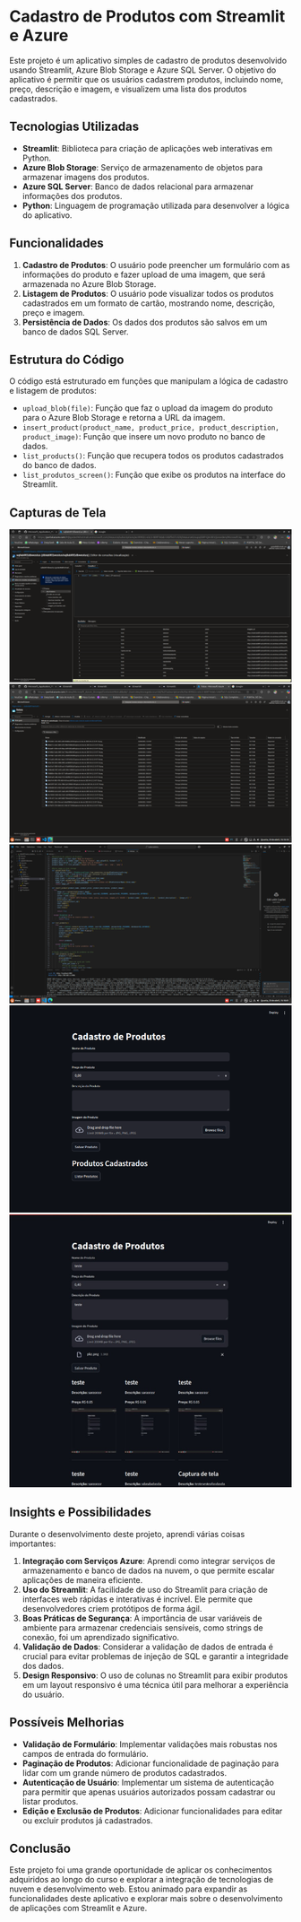 # Cadastro de Produtos com Streamlit e Azure

Este projeto é um aplicativo simples de cadastro de produtos desenvolvido usando Streamlit, Azure Blob Storage e Azure SQL Server. O objetivo do aplicativo é permitir que os usuários cadastrem produtos, incluindo nome, preço, descrição e imagem, e visualizem uma lista dos produtos cadastrados.

## Tecnologias Utilizadas

- **Streamlit**: Biblioteca para criação de aplicações web interativas em Python.
- **Azure Blob Storage**: Serviço de armazenamento de objetos para armazenar imagens dos produtos.
- **Azure SQL Server**: Banco de dados relacional para armazenar informações dos produtos.
- **Python**: Linguagem de programação utilizada para desenvolver a lógica do aplicativo.

## Funcionalidades

1. **Cadastro de Produtos**: O usuário pode preencher um formulário com as informações do produto e fazer upload de uma imagem, que será armazenada no Azure Blob Storage.
2. **Listagem de Produtos**: O usuário pode visualizar todos os produtos cadastrados em um formato de cartão, mostrando nome, descrição, preço e imagem.
3. **Persistência de Dados**: Os dados dos produtos são salvos em um banco de dados SQL Server.

## Estrutura do Código

O código está estruturado em funções que manipulam a lógica de cadastro e listagem de produtos:

- `upload_blob(file)`: Função que faz o upload da imagem do produto para o Azure Blob Storage e retorna a URL da imagem.
- `insert_product(product_name, product_price, product_description, product_image)`: Função que insere um novo produto no banco de dados.
- `list_products()`: Função que recupera todos os produtos cadastrados do banco de dados.
- `list_produtos_screen()`: Função que exibe os produtos na interface do Streamlit.

## Capturas de Tela
![alt text](<Captura de tela de 2025-04-23 15-22-49.png>)
![alt text](<Conta de armazenamento az.png>)
![alt text](Projetomain.png)
![alt text](<Captura de tela de 2025-04-23 16-17-58.png>)
![alt text](<Captura de tela_23-4-2025_161913_localhost.jpeg>)
## Insights e Possibilidades

Durante o desenvolvimento deste projeto, aprendi várias coisas importantes:

1. **Integração com Serviços Azure**: Aprendi como integrar serviços de armazenamento e banco de dados na nuvem, o que permite escalar aplicações de maneira eficiente.
2. **Uso do Streamlit**: A facilidade de uso do Streamlit para criação de interfaces web rápidas e interativas é incrível. Ele permite que desenvolvedores criem protótipos de forma ágil.
3. **Boas Práticas de Segurança**: A importância de usar variáveis de ambiente para armazenar credenciais sensíveis, como strings de conexão, foi um aprendizado significativo.
4. **Validação de Dados**: Considerar a validação de dados de entrada é crucial para evitar problemas de injeção de SQL e garantir a integridade dos dados.
5. **Design Responsivo**: O uso de colunas no Streamlit para exibir produtos em um layout responsivo é uma técnica útil para melhorar a experiência do usuário.

## Possíveis Melhorias

- **Validação de Formulário**: Implementar validações mais robustas nos campos de entrada do formulário.
- **Paginação de Produtos**: Adicionar funcionalidade de paginação para lidar com um grande número de produtos cadastrados.
- **Autenticação de Usuário**: Implementar um sistema de autenticação para permitir que apenas usuários autorizados possam cadastrar ou listar produtos.
- **Edição e Exclusão de Produtos**: Adicionar funcionalidades para editar ou excluir produtos já cadastrados.

## Conclusão

Este projeto foi uma grande oportunidade de aplicar os conhecimentos adquiridos ao longo do curso e explorar a integração de tecnologias de nuvem e desenvolvimento web. Estou animado para expandir as funcionalidades deste aplicativo e explorar mais sobre o desenvolvimento de aplicações com Streamlit e Azure.

